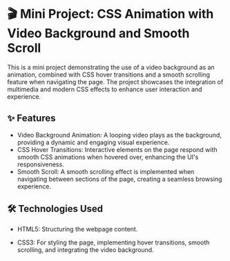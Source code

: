 # 🎬 Mini Project: CSS Animation with Video Background and Smooth Scroll

This is a mini project demonstrating the use of a video background as an animation, combined with CSS hover transitions and a smooth scrolling feature when navigating the page. The project showcases the integration of multimedia and modern CSS effects to enhance user interaction and experience.

## ✨ Features

- Video Background Animation: A looping video plays as the background, providing a dynamic and engaging visual experience.
- CSS Hover Transitions: Interactive elements on the page respond with smooth CSS animations when hovered over, enhancing the UI's responsiveness.
- Smooth Scroll: A smooth scrolling effect is implemented when navigating between sections of the page, creating a seamless browsing experience.

## 🛠️ Technologies Used

- HTML5: Structuring the webpage content.

- CSS3: For styling the page, implementing hover transitions, smooth scrolling, and integrating the video background.
